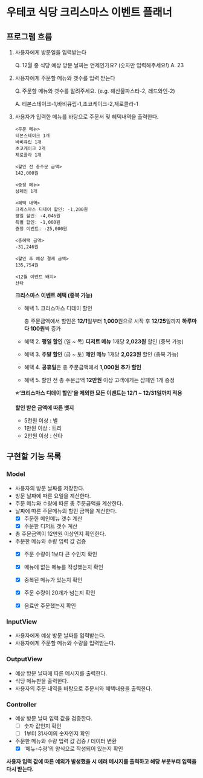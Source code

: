 # 우테코 식당 크리스마스 이벤트 플래너
## 프로그램 흐름
1. 사용자에게 방문일을 입력받는다

    Q. 12월 중 식당 예상 방문 날짜는 언제인가요? (숫자만 입력해주세요!)
    A. 23

2. 사용자에게 주문할 메뉴와 갯수를 입력 받는다

    Q. 주문할 메뉴와 갯수를 알려주세요. (e.g. 해산물파스타-2, 레드와인-2)

    A. 티본스테이크-1,바비큐립-1,초코케이크-2,제로콜라-1

3. 사용자가 입력한 메뉴를 바탕으로 주문서 및 혜택내역을 출력한다.
    ```
    <주문 메뉴>
    티본스테이크 1개
    바비큐립 1개
    초코케이크 2개
    제로콜라 1개
     
    <할인 전 총주문 금액>
    142,000원
     
    <증정 메뉴>
    샴페인 1개
     
    <혜택 내역>
    크리스마스 디데이 할인: -1,200원
    평일 할인: -4,046원
    특별 할인: -1,000원
    증정 이벤트: -25,000원
     
    <총혜택 금액>
    -31,246원
     
    <할인 후 예상 결제 금액>
    135,754원
    
    <12월 이벤트 배지>
    산타
    ```

    **크리스마스 이벤트 혜택 (중복 가능)**
    - 혜택 1.
        크리스마스 디데이 할인

        총 주문금액에서 할인은 **12/1**일부터 **1,000**원으로 시작 후 **12/25**일까지 **하루마다 100원**씩 증가
    - 혜택 2.
        **평일 할인** (일 ~ 목) **디저트 메뉴** 1개당 **2,023원** 할인 (중복 가능)

    - 혜택 3.
        **주말 할인** (금 ~ 토) **메인 메뉴** 1개당 **2,023원** 할인 (중복 가능)

    - 혜택 4.
        **공휴일**은 총 주문금액에서 **1,000원 추가 할인**

    - 혜택 5.
        할인 전 총 주문금액 **12만원** 이상 고객에게는 샴페인 1개 증정

    **⭐️‘크리스마스 디데이 할인’을 제외한 모든 이벤트는 12/1 ~ 12/31일까지 적용**

    **할인 받은 금액에 따른 뱃지**
    - 5천원 이상 : 별
    - 1만원 이상 : 트리
    - 2만원 이상 : 산타

## 구현할 기능 목록

### Model
- 사용자의 방문 날짜를 저장한다. 
- 방문 날짜에 따른 요일을 계산한다.
- 주문 메뉴와 수량에 따른 총 주문금액을 계산한다.
- 날짜에 따른 주문메뉴의 할인 금액을 계산한다.
    - [x] 주문한 메인메뉴 갯수 계산
    - [x] 주문한 디저트 갯수 계산
- 총 주문금액이 12만원 이상인지 확인한다. 
- 주문한 메뉴와 수량 입력 값 검증
    - [x] 주문 수량이 1보다 큰 수인지 확인
    - [x] 메뉴에 없는 메뉴를 작성했는지 확인
    - [x] 중복된 메뉴가 있는지 확인
    - [x] 주문 수량이 20개가 넘는지 확인
    - [x] 음료만 주문했는지 확인


### InputView
- 사용자에게 예상 방문 날짜를 입력받는다.
- 사용자에게 주문할 메뉴와 수량을 입력받는다.

### OutputView
- 예상 방문 날짜에 따른 메시지를 출력한다.
- 식당 메뉴판을 출력한다.
- 사용자의 주문 내역을 바탕으로 주문서와 혜택내용을 출력한다.

### Controller
- 예상 방문 날짜 입력 값을 검증한다.
    - [ ]  숫자 값인지 확인
    - [ ]  1부터 31사이의 숫자인지 확인
- 주문한 메뉴와 수량 입력 값 검증 / 데이터 변환
    - [x]  ‘메뉴-수량’의 양식으로 작성되어 있는지 확인

**사용자 입력 값에 따른 예외가 발생했을 시 에러 메시지를 출력하고 해당 부분부터 입력을 다시 받는다.**